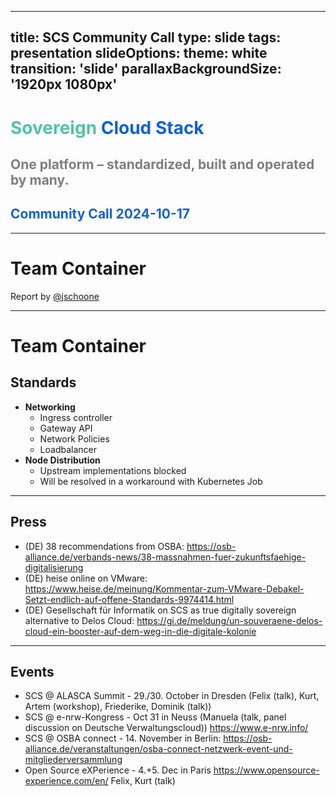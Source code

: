 
---

title: SCS Community Call
type: slide
tags: presentation
slideOptions:
  theme: white
  transition: 'slide'
  parallaxBackgroundSize: '1920px 1080px'
---

<style>
    .slides h1 {
        font-size: 32px;
        font-family: lato;
        color: "#50c3a5";
    }
    .slides h2 {
        color: "#0f5fe1";
        font-size: 28px;
        font-family: lato;
    }
    .slides h3, .slides h4 {
        font-size: 20px;
        font-family: lato;
    }
    .slides li {
        font-size: 16px;
        font-family: lato;
    }
    .slides p {
        font-size: 16px;
        font-family: lato;
    }
    .slides ul {
        display: block!important;
    }
</style>

<!-- .slide: data-background="https://input.scs.community/uploads/47927b06-0a1b-4a45-a155-ec67e6c306ea.png" -->

<!-- Ease preperation with the template: https://github.com/SovereignCloudStack/minutes/tree/main/community-call/template.md -->

# <font color="#50c3a5" style="text-shadow: -1px 1px 0 #FFF, 1px 1px 0 #FFF, 1px -1px 0 #FFF, -1px -1px 0 #FFF;">Sovereign</font> <font color="#0f5fe1" style="text-shadow: -1px 1px 0 #FFF, 1px 1px 0 #FFF, 1px -1px 0 #FFF, -1px -1px 0 #FFF;">Cloud Stack</font>

## <font color="#7D7D82" style="text-shadow: -1px 1px 0 #FFF, 1px 1px 0 #FFF, 1px -1px 0 #FFF, -1px -1px 0 #FFF;">One platform – standardized, built and operated by many.</font>

## <font color="#0f5fe1" style="text-shadow: -1px 1px 0 #FFF, 1px 1px 0 #FFF, 1px -1px 0 #FFF, -1px -1px 0 #FFF;">Community Call 2024-10-17</font>

---

# Team Container

Report by <a href="https://github.com/jschoone">@jschoone</a>

----

# Team Container

## Standards

- **Networking**
  - Ingress controller
  - Gateway API
  - Network Policies
  - Loadbalancer
- **Node Distribution**
  - Upstream implementations blocked
  - Will be resolved in a workaround with Kubernetes Job

---

## Press

- (DE) 38 recommendations from OSBA: <https://osb-alliance.de/verbands-news/38-massnahmen-fuer-zukunftsfaehige-digitalisierung>
- (DE) heise online on VMware: <https://www.heise.de/meinung/Kommentar-zum-VMware-Debakel-Setzt-endlich-auf-offene-Standards-9974414.html>
- (DE) Gesellschaft für Informatik on SCS as true digitally sovereign alternative to Delos Cloud:
<https://gi.de/meldung/un-souveraene-delos-cloud-ein-booster-auf-dem-weg-in-die-digitale-kolonie>

---

## Events

- SCS @ ALASCA Summit - 29./30. October in Dresden (Felix (talk), Kurt, Artem (workshop), Friederike, Dominik (talk))
- SCS @ e-nrw-Kongress - Oct 31 in Neuss (Manuela (talk, panel discussion on Deutsche Verwaltungscloud)) <https://www.e-nrw.info/>
- SCS @ OSBA connect - 14. November in Berlin: <https://osb-alliance.de/veranstaltungen/osba-connect-netzwerk-event-und-mitgliederversammlung>
- Open Source eXPerience - 4.+5. Dec in Paris <https://www.opensource-experience.com/en/>  Felix, Kurt (talk)
